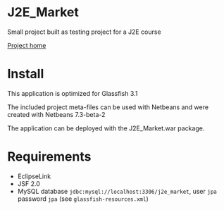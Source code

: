 J2E_Market
==========

Small project built as testing project for a J2E course

[Project home](https://github.com/sherbrow/J2E_Market)

# Install

This application is optimized for Glassfish 3.1

The included project meta-files can be used with Netbeans and were created with Netbeans 7.3-beta-2

The application can be deployed with the J2E_Market.war package.

# Requirements

- EclipseLink
- JSF 2.0
- MySQL database `jdbc:mysql://localhost:3306/j2e_market`, user `jpa` password `jpa` (see `glassfish-resources.xml`)
